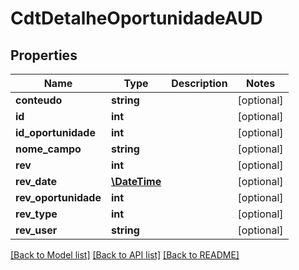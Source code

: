 # CdtDetalheOportunidadeAUD

## Properties
Name | Type | Description | Notes
------------ | ------------- | ------------- | -------------
**conteudo** | **string** |  | [optional] 
**id** | **int** |  | [optional] 
**id_oportunidade** | **int** |  | [optional] 
**nome_campo** | **string** |  | [optional] 
**rev** | **int** |  | [optional] 
**rev_date** | [**\DateTime**](\DateTime.md) |  | [optional] 
**rev_oportunidade** | **int** |  | [optional] 
**rev_type** | **int** |  | [optional] 
**rev_user** | **string** |  | [optional] 

[[Back to Model list]](../README.md#documentation-for-models) [[Back to API list]](../README.md#documentation-for-api-endpoints) [[Back to README]](../README.md)


